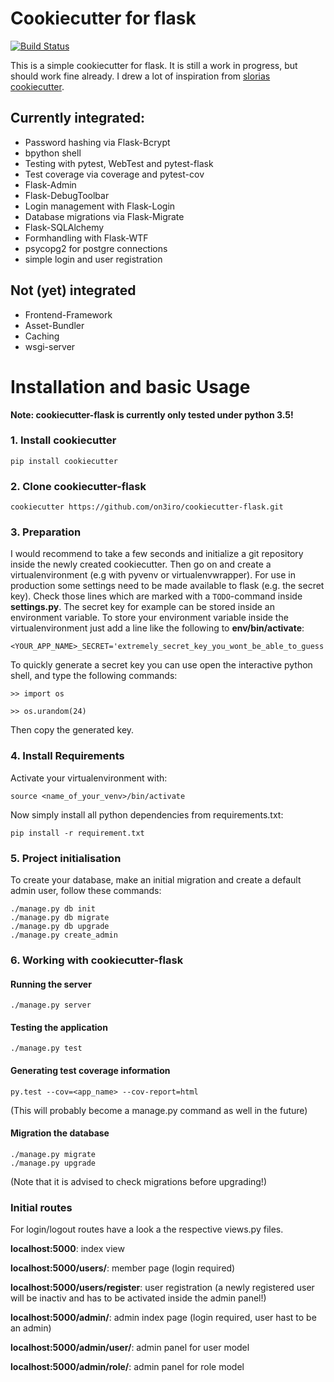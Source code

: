 # Cookiecutter for flask

[![Build Status](https://travis-ci.org/on3iro/cookiecutter-flask.svg)](https://travis-ci.org/on3iro/cookiecutter-flask)

This is a simple cookiecutter for flask. It is still a work in progress, but should work fine already. I drew a lot of inspiration from [slorias cookiecutter](https://github.com/sloria/cookiecutter-flask).


## Currently integrated:
* Password hashing via Flask-Bcrypt
* bpython shell
* Testing with pytest, WebTest and pytest-flask
* Test coverage via coverage and pytest-cov
* Flask-Admin
* Flask-DebugToolbar
* Login management with Flask-Login
* Database migrations via Flask-Migrate
* Flask-SQLAlchemy
* Formhandling with Flask-WTF
* psycopg2 for postgre connections
* simple login and user registration

## Not (yet) integrated
* Frontend-Framework
* Asset-Bundler
* Caching
* wsgi-server


# Installation and basic Usage
__Note: cookiecutter-flask is currently only tested under python 3.5!__

### 1. Install cookiecutter

    pip install cookiecutter

### 2. Clone cookiecutter-flask

    cookiecutter https://github.com/on3iro/cookiecutter-flask.git

### 3. Preparation
I would recommend to take a few seconds and initialize a git repository inside
the newly created cookiecutter. Then go on and create a virtualenvironment
(e.g with pyvenv or virtualenvwrapper). For use in production some settings need
to be made available to flask (e.g. the secret key). Check those lines which
are marked with a ```TODO```-command inside **settings.py**. The secret key for
example can be stored inside an environment variable.
To store your environment variable inside the virtualenvironment just add a
line like the following to **env/bin/activate**:
    
    <YOUR_APP_NAME>_SECRET='extremely_secret_key_you_wont_be_able_to_guess'

To quickly generate a secret key you can use open the interactive python shell,
and type the following commands:

```>> import os```

```>> os.urandom(24)```

Then copy the generated key.

### 4. Install Requirements
Activate your virtualenvironment with:
    
    source <name_of_your_venv>/bin/activate

Now simply install all python dependencies from requirements.txt:
    
    pip install -r requirement.txt

### 5. Project initialisation
To create your database, make an initial migration and create a default admin
user, follow these commands:

    ./manage.py db init
    ./manage.py db migrate
    ./manage.py db upgrade
    ./manage.py create_admin

### 6. Working with cookiecutter-flask

#### Running the server
    
    ./manage.py server

#### Testing the application

    ./manage.py test

#### Generating test coverage information

    py.test --cov=<app_name> --cov-report=html

(This will probably become a manage.py command as well in the future)

#### Migration the database

    ./manage.py migrate
    ./manage.py upgrade

(Note that it is advised to check migrations before upgrading!)

### Initial routes
For login/logout routes have a look a the respective views.py files.

__localhost:5000__: index view

__localhost:5000/users/__: member page (login required)

__localhost:5000/users/register__: user registration (a newly registered user
will be inactiv and has to be activated inside the admin panel!)

__localhost:5000/admin/__: admin index page (login required, user hast to be an
admin)

__localhost:5000/admin/user/__: admin panel for user model

__localhost:5000/admin/role/__: admin panel for role model
